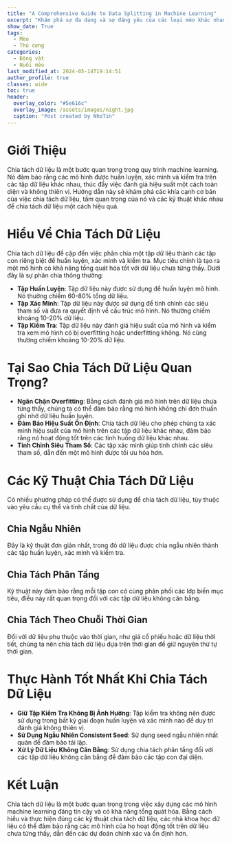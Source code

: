 ```yaml
---
title: "A Comprehensive Guide to Data Splitting in Machine Learning"
excerpt: "Khám phá sự đa dạng và sự đáng yêu của các loại mèo khác nhau."
show_date: True
tags:
  - Mèo
  - Thú cưng
categories:
  - Động vật
  - Nuôi mèo
last_modified_at: 2024-05-14T19:14:51
author_profile: true
classes: wide 
toc: true
header:
  overlay_color: "#5e616c"
  overlay_image: /assets/images/night.jpg
  caption: "Post created by NhoTin"
---
```


# Giới Thiệu

Chia tách dữ liệu là một bước quan trọng trong quy trình machine learning. Nó đảm bảo rằng các mô hình được huấn luyện, xác minh và kiểm tra trên các tập dữ liệu khác nhau, thúc đẩy việc đánh giá hiệu suất một cách toàn diện và không thiên vị. Hướng dẫn này sẽ khám phá các khía cạnh cơ bản của việc chia tách dữ liệu, tầm quan trọng của nó và các kỹ thuật khác nhau để chia tách dữ liệu một cách hiệu quả.

# Hiểu Về Chia Tách Dữ Liệu

Chia tách dữ liệu đề cập đến việc phân chia một tập dữ liệu thành các tập con riêng biệt để huấn luyện, xác minh và kiểm tra. Mục tiêu chính là tạo ra một mô hình có khả năng tổng quát hóa tốt với dữ liệu chưa từng thấy. Dưới đây là sự phân chia thông thường:

- **Tập Huấn Luyện**: Tập dữ liệu này được sử dụng để huấn luyện mô hình. Nó thường chiếm 60-80% tổng dữ liệu.
- **Tập Xác Minh**: Tập dữ liệu này được sử dụng để tinh chỉnh các siêu tham số và đưa ra quyết định về cấu trúc mô hình. Nó thường chiếm khoảng 10-20% dữ liệu.
- **Tập Kiểm Tra**: Tập dữ liệu này đánh giá hiệu suất của mô hình và kiểm tra xem mô hình có bị overfitting hoặc underfitting không. Nó cũng thường chiếm khoảng 10-20% dữ liệu.

# Tại Sao Chia Tách Dữ Liệu Quan Trọng?

- **Ngăn Chặn Overfitting**: Bằng cách đánh giá mô hình trên dữ liệu chưa từng thấy, chúng ta có thể đảm bảo rằng mô hình không chỉ đơn thuần ghi nhớ dữ liệu huấn luyện.
- **Đảm Bảo Hiệu Suất Ổn Định**: Chia tách dữ liệu cho phép chúng ta xác minh hiệu suất của mô hình trên các tập dữ liệu khác nhau, đảm bảo rằng nó hoạt động tốt trên các tình huống dữ liệu khác nhau.
- **Tinh Chỉnh Siêu Tham Số**: Các tập xác minh giúp tinh chỉnh các siêu tham số, dẫn đến một mô hình được tối ưu hóa hơn.

# Các Kỹ Thuật Chia Tách Dữ Liệu

Có nhiều phương pháp có thể được sử dụng để chia tách dữ liệu, tùy thuộc vào yêu cầu cụ thể và tính chất của dữ liệu.

## Chia Ngẫu Nhiên

Đây là kỹ thuật đơn giản nhất, trong đó dữ liệu được chia ngẫu nhiên thành các tập huấn luyện, xác minh và kiểm tra.

## Chia Tách Phân Tầng

Kỹ thuật này đảm bảo rằng mỗi tập con có cùng phân phối các lớp biến mục tiêu, điều này rất quan trọng đối với các tập dữ liệu không cân bằng.

## Chia Tách Theo Chuỗi Thời Gian

Đối với dữ liệu phụ thuộc vào thời gian, như giá cổ phiếu hoặc dữ liệu thời tiết, chúng ta nên chia tách dữ liệu dựa trên thời gian để giữ nguyên thứ tự thời gian.

# Thực Hành Tốt Nhất Khi Chia Tách Dữ Liệu

- **Giữ Tập Kiểm Tra Không Bị Ảnh Hưởng**: Tập kiểm tra không nên được sử dụng trong bất kỳ giai đoạn huấn luyện và xác minh nào để duy trì đánh giá không thiên vị.
- **Sử Dụng Ngẫu Nhiên Consistent Seed**: Sử dụng seed ngẫu nhiên nhất quán để đảm bảo tái lập.
- **Xử Lý Dữ Liệu Không Cân Bằng**: Sử dụng chia tách phân tầng đối với các tập dữ liệu không cân bằng để đảm bảo các tập con đại diện.

# Kết Luận

Chia tách dữ liệu là một bước quan trọng trong việc xây dựng các mô hình machine learning đáng tin cậy và có khả năng tổng quát hóa. Bằng cách hiểu và thực hiện đúng các kỹ thuật chia tách dữ liệu, các nhà khoa học dữ liệu có thể đảm bảo rằng các mô hình của họ hoạt động tốt trên dữ liệu chưa từng thấy, dẫn đến các dự đoán chính xác và ổn định hơn.
